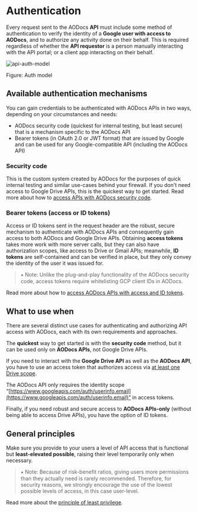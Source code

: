 # Authentication

Every request sent to the AODocs **API** must include some method of authentication to verify the identity of a **Google user with access to AODocs**, and to authorize any activity done on their behalf. This is required regardless of whether the **API requestor** is a person manually interacting with the API portal; or a client app interacting on their behalf.

![api-auth-model](/img/api-relationship2.png)

Figure: Auth model

## Available authentication mechanisms

You can gain credentials to be authenticated with AODocs APIs in two ways, depending on your circumstances and needs:

*   AODocs security code (quickest for internal testing, but least secure) that is a mechanism specific to the AODocs API
*   Bearer tokens (in OAuth 2.0 or JWT format) that are issued by Google and can be used for any Google-compatible API (including the AODocs API)

### Security code

This is the custom system created by AODocs for the purposes of quick internal testing and similar use-cases behind your firewall. If you don't need access to Google Drive APIs, this is the quickest way to get started. Read more about how to [access APIs with AODocs security code](/docs/ao-docs-dev.appspot.com/1/c/Guides/Authentication/Access%20APIs%20with%20security%20codes).


### Bearer tokens (access or ID tokens)

Access or ID tokens sent in the request header are the robust, secure mechanism to authenticate with AODocs APIs and consequently gain access to both AODocs and Google Drive APIs.  Obtaining **access tokens** takes more work with more server calls, but they can also have authorization scopes, like access to Drive or Gmail APIs; meanwhile, **ID tokens** are self-contained and can be verified in place, but they only convey the identity of the user it was issued for.

> ⭑   Note: Unlike the plug-and-play functionality of the AODocs security code, access tokens require whitelisting GCP client IDs in AODocs.

Read more about how to [access AODocs APIs with access and ID tokens](/docs/ao-docs-dev.appspot.com/1/c/Guides/Authentication/Access%20APIs%20with%20Bearer%20tokens).


## What to use when

There are several distinct use cases for authenticating and authorizing API access with AODocs, each with its own requirements and approaches.

The **quickest** way to get started is with the **security code** method, but it can be used only on **AODocs APIs**, not Google Drive APIs.

If you need to interact with the **Google Drive API** as well as the **AODocs API**, you have to use an access token that authorizes access via [at least one Drive scope](https://developers.google.com/drive/api/v2/about-auth).

The AODocs API only requires the identity scope “[https://www.googleapis.com/auth/userinfo.email](https://www.googleapis.com/auth/userinfo.email)” in access tokens.

Finally, if you need robust and secure access to **AODocs APIs-only** (without being able to access Drive APIs), you have the option of ID tokens.

<!-- See [additional authentication use cases](https://drive.google.com/a/altirnao.com/open?id=1VN1XZqFUCHNNG7Ya278gFxx4jaIp-6LKAs17JEoedhY). -->


## General principles

Make sure you provide to your users a level of API access that is functional but **least-elevated possible**, raising their level temporarily only when necessary.

> ⭑   Note: Because of risk-benefit ratios, giving users more permissions than they actually need is rarely recommended. Therefore, for security reasons, we strongly encourage the use of the lowest possible levels of access, in this case user-level.


Read more about the [principle of least privilege](https://en.wikipedia.org/wiki/Principle_of_least_privilege).